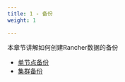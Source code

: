 ```yaml
---
title: 1 - 备份
weight: 1

---
```


本章节讲解如何创建Rancher数据的备份

- [单节点备份](./single-node-backups/)
- [集群备份](./ha-backups/)
